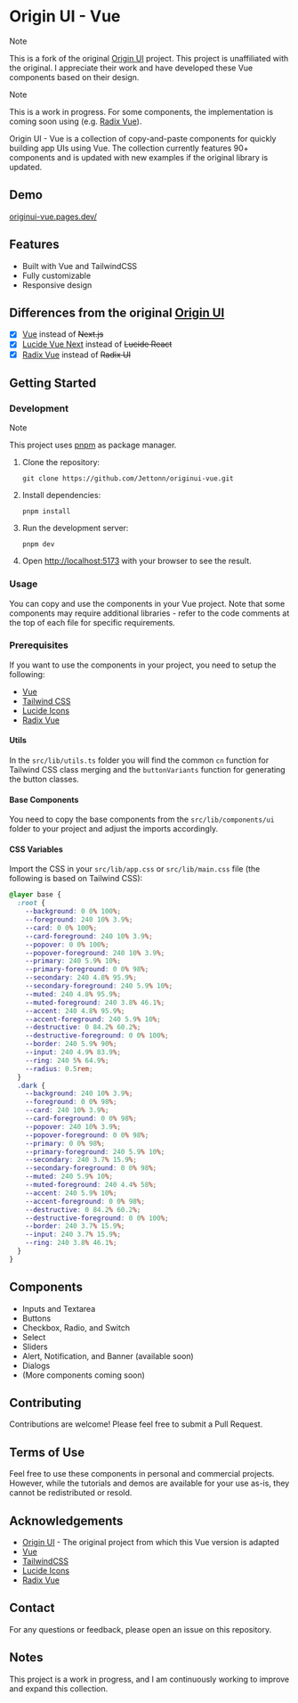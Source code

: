 # Origin UI - Vue

> [!NOTE]  
> This is a fork of the original [Origin UI](https://originui.com/) project. This project is unaffiliated with the original. I appreciate their work and have developed these Vue components based on their design.

> [!NOTE]  
> This is a work in progress. For some components, the implementation is coming soon using (e.g. [Radix Vue](https://www.radix-vue.com/)).

Origin UI - Vue is a collection of copy-and-paste components for quickly building app UIs using Vue. The collection currently features 90+ components and is updated with new examples if the original library is updated.

## Demo

[originui-vue.pages.dev/](https://originui-vue.pages.dev/)

## Features

- Built with Vue and TailwindCSS
- Fully customizable
- Responsive design

## Differences from the original [Origin UI](https://originui.com/)

- [x] [Vue](https://vuejs.org) instead of ~~Next.js~~
- [x] [Lucide Vue Next](https://lucide.dev/guide/packages/lucide-vue-next) instead of ~~Lucide React~~
- [x] [Radix Vue](https://www.radix-vue.com/) instead of ~~Radix UI~~

## Getting Started

### Development

> [!NOTE]  
> This project uses [pnpm](https://pnpm.io/) as package manager.

1. Clone the repository:

   ```
   git clone https://github.com/Jettonn/originui-vue.git
   ```

2. Install dependencies:

   ```
   pnpm install
   ```

3. Run the development server:

   ```
   pnpm dev
   ```

4. Open [http://localhost:5173](http://localhost:5173) with your browser to see the result.

### Usage

You can copy and use the components in your Vue project. Note that some components may require additional libraries - refer to the code comments at the top of each file for specific requirements.

### Prerequisites

If you want to use the components in your project, you need to setup the following:

- [Vue](https://vuejs.org)
- [Tailwind CSS](https://tailwindcss.com)
- [Lucide Icons](https://lucide.dev)
- [Radix Vue](https://www.radix-vue.com/overview/introduction.html)

#### Utils

In the `src/lib/utils.ts` folder you will find the common `cn` function for Tailwind CSS class merging and the `buttonVariants` function for generating the button classes. 

#### Base Components

You need to copy the base components from the `src/lib/components/ui` folder to your project and adjust the imports accordingly.

#### CSS Variables

Import the CSS in your `src/lib/app.css` or `src/lib/main.css` file (the following is based on Tailwind CSS):

```css
@layer base {
  :root {
    --background: 0 0% 100%;
    --foreground: 240 10% 3.9%;
    --card: 0 0% 100%;
    --card-foreground: 240 10% 3.9%;
    --popover: 0 0% 100%;
    --popover-foreground: 240 10% 3.9%;
    --primary: 240 5.9% 10%;
    --primary-foreground: 0 0% 98%;
    --secondary: 240 4.8% 95.9%;
    --secondary-foreground: 240 5.9% 10%;
    --muted: 240 4.8% 95.9%;
    --muted-foreground: 240 3.8% 46.1%;
    --accent: 240 4.8% 95.9%;
    --accent-foreground: 240 5.9% 10%;
    --destructive: 0 84.2% 60.2%;
    --destructive-foreground: 0 0% 100%;
    --border: 240 5.9% 90%;
    --input: 240 4.9% 83.9%;
    --ring: 240 5% 64.9%;
    --radius: 0.5rem;
  }
  .dark {
    --background: 240 10% 3.9%;
    --foreground: 0 0% 98%;
    --card: 240 10% 3.9%;
    --card-foreground: 0 0% 98%;
    --popover: 240 10% 3.9%;
    --popover-foreground: 0 0% 98%;
    --primary: 0 0% 98%;
    --primary-foreground: 240 5.9% 10%;
    --secondary: 240 3.7% 15.9%;
    --secondary-foreground: 0 0% 98%;
    --muted: 240 5.9% 10%;
    --muted-foreground: 240 4.4% 58%;
    --accent: 240 5.9% 10%;
    --accent-foreground: 0 0% 98%;
    --destructive: 0 84.2% 60.2%;
    --destructive-foreground: 0 0% 100%;
    --border: 240 3.7% 15.9%;
    --input: 240 3.7% 15.9%;
    --ring: 240 3.8% 46.1%;
  }
}
```

<!-- #### Runes (optional)

If you want to use the helpers used in some components you need to copy the `src/lib/runes` folder to your project and adjust the imports accordingly. -->

## Components

- Inputs and Textarea
- Buttons
- Checkbox, Radio, and Switch
- Select
- Sliders
- Alert, Notification, and Banner (available soon)
- Dialogs
- (More components coming soon)

## Contributing

Contributions are welcome! Please feel free to submit a Pull Request.

## Terms of Use

Feel free to use these components in personal and commercial projects. However, while the tutorials and demos are available for your use as-is, they cannot be redistributed or resold.

## Acknowledgements

- [Origin UI](https://originui.com/) - The original project from which this Vue version is adapted
- [Vue](https://vuejs.org)
- [TailwindCSS](https://tailwindcss.com)
- [Lucide Icons](https://lucide.dev)
- [Radix Vue](https://www.radix-vue.com/)

## Contact

For any questions or feedback, please open an issue on this repository.

## Notes

This project is a work in progress, and I am continuously working to improve and expand this collection.
